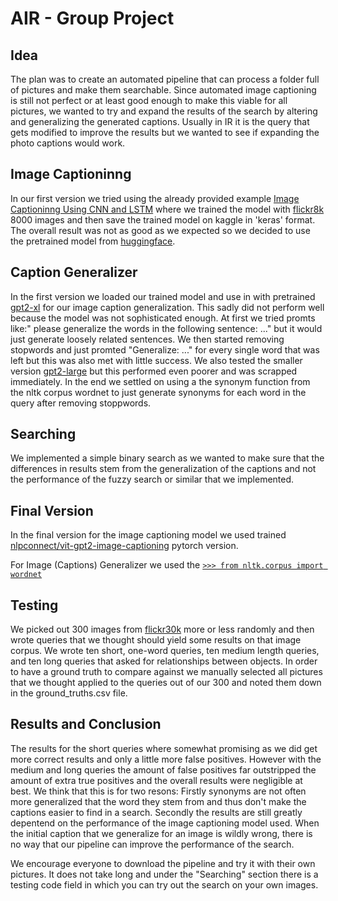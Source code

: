 # AIR - Group Project

## Idea
The plan was to create an automated pipeline that can process a folder full of pictures and make them searchable. Since automated image captioning is still not perfect or at least good enough to make this viable for all pictures, we wanted to try and expand the results of the search by altering and generalizing the generated captions. Usually in IR it is the query that gets modified to improve the results but we wanted to see if expanding the photo captions would work.

## Image Captioninng
In our first version we tried using the already provided example [Image Captioninng Using CNN and LSTM](https://www.kaggle.com/code/ghazouanihaythem/image-captioninng-using-cnn-and-lstm/notebook#Modelling) where we trained the model with [flickr8k](https://www.kaggle.com/datasets/adityajn105/flickr8k/data) 8000 images and then save the trained model on kaggle in 'keras' format.
The overall result was not as good as we expected so we decided to use the pretrained model from [huggingface](https://huggingface.co/nlpconnect/vit-gpt2-image-captioning).

## Caption Generalizer
In the first version we loaded our trained model and use in with pretrained [gpt2-xl](https://huggingface.co/gpt2-xl) for our image caption generalization. This sadly did not perform well because the model was not sophisticated enough. At first we tried promts like:" please generalize the words in the following sentence: ..." but it would just generate loosely related sentences. We then started removing stopwords and just promted "Generalize: ..." for every single word that was left but this was also met with little success.
We also tested the smaller version [gpt2-large](https://huggingface.co/openai-community/gpt2-large) but this performed even poorer and was scrapped immediately.
In the end we settled on using a the synonym function from the nltk corpus wordnet to just generate synonyms for each word in the query after removing stoppwords.

## Searching
We implemented a simple binary search as we wanted to make sure that the differences in results stem from the generalization of the captions and not the performance of the fuzzy search or similar that we implemented.

## Final Version
In the final version for the image captioning model we used trained [nlpconnect/vit-gpt2-image-captioning](https://huggingface.co/nlpconnect/vit-gpt2-image-captioning) pytorch version.

For Image (Captions) Generalizer we used the [```>>> from nltk.corpus import wordnet```](https://www.nltk.org/howto/wordnet.html)

## Testing
We picked out 300 images from [flickr30k](https://www.kaggle.com/datasets/eeshawn/flickr30k) more or less randomly and then wrote queries that we thought should yield some results on that image corpus. We wrote ten short, one-word queries, ten medium length queries, and ten long queries that asked for relationships between objects. In order to have a ground truth to compare against we manually selected all pictures that we thought applied to the queries out of our 300 and noted them down in the ground_truths.csv file.

## Results and Conclusion
The results for the short queries where somewhat promising as we did get more correct results and only a little more false positives. However with the medium and long queries the amount of false positives far outstripped the amount of extra true positives and the overall results were negligible at best. 
We think that this is for two resons: Firstly synonyms are not often more generalized that the word they stem from and thus don't make the captions easier to find in a search. 
Secondly the results are still greatly depentend on the performance of the image captioning model used. When the initial caption that we generalize for an image is wildly wrong, there is no way that our pipeline can improve the performance of the search.

We encourage everyone to download the pipeline and try it with their own pictures. It does not take long and under the "Searching" section there is a testing code field in which you can try out the search on your own images.